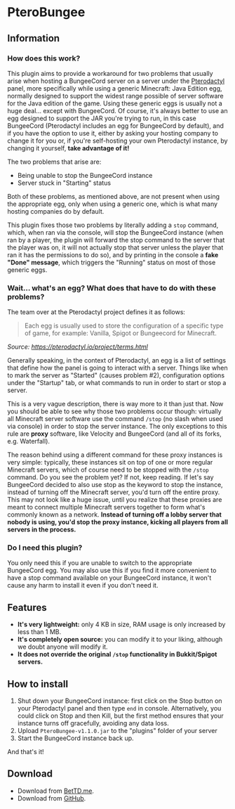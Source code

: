 # PteroBungee
## Information
### How does this work?

This plugin aims to provide a workaround for two problems that usually arise when hosting 
a BungeeCord server on a server under the [Pterodactyl](https://pterodactyl.io/) panel,
more specifically while using a generic Minecraft: Java Edition egg, normally designed to
support the widest range possible of server software for the Java edition of the game.
Using these generic eggs is usually not a huge deal... except with BungeeCord. Of course,
it's always better to use an egg designed to support the JAR you're trying to run, in this
case BungeeCord (Pterodactyl includes an egg for BungeeCord by default), and if you have
the option to use it, either by asking your hosting company to change it for you or, if
you're self-hosting your own Pterodactyl instance, by changing it yourself, **take
advantage of it!**

The two problems that arise are:
 
- Being unable to stop the BungeeCord instance
- Server stuck in "Starting" status

Both of these problems, as mentioned above, are not present when using the appropriate egg,
only when using a generic one, which is what many hosting companies do by default.

This plugin fixes those two problems by literally adding a ``stop`` command, which,
when ran via the console, will stop the BungeeCord instance (when ran by a player, the
plugin will forward the stop command to the server that the player was on, it will not
actually stop that server unless the player that ran it has the permissions to do so),
and by printing in the console a **fake "Done" message**, which triggers the "Running"
status on most of those generic eggs.

### Wait... what's an egg? What does that have to do with these problems?

The team over at the Pterodactyl project defines it as follows:

> Each egg is usually used to store the configuration of a specific type of game,
> for example: Vanilla, Spigot or Bungeecord for Minecraft.

*Source: https://pterodactyl.io/project/terms.html*

Generally speaking, in the context of Pterodactyl, an egg is a list of settings that define
how the panel is going to interact with a server. Things like when to mark the server as
"Started" (causes problem #2), configuration options under the "Startup" tab, or what
commands to run in  order to start or stop a server.

This is a very vague description, there is way more to it than just that. Now you should be
able to see why those two problems occur though: virtually all Minecraft server software use
the command ``/stop`` (no slash when used via console) in order to stop the server instance.
The only exceptions to this rule are **proxy** software, like Velocity and BungeeCord (and
all of its forks, e.g. Waterfall).

The reason behind using a different command for these proxy instances is very simple:
typically, these instances sit on top of one or more regular Minecraft servers, which of
course need to be stopped with the ``/stop`` command. Do you see the problem yet? If not,
keep reading. If let's say BungeeCord decided to also use stop as the keyword to stop the
instance, instead of turning off the Minecraft server, you'd turn off the entire proxy. This
may not look like a huge issue, until you realize that these proxies are meant to connect
multiple Minecraft servers together to form what's commonly known as a network. **Instead
of turning off a lobby server that nobody is using, you'd stop the proxy instance, kicking
all players from all servers in the process.**

### Do I need this plugin?

You only need this if you are unable to switch to the appropriate BungeeCord egg. You may
also use this if you find it more convenient to have a stop command available on your
BungeeCord instance, it won't cause any harm to install it even if you don't need it.

## Features

- **It's very lightweight:** only 4 KB in size, RAM usage is only increased by less than
1 MB.
- **It's completely open source:** you can modify it to your liking, although we doubt
anyone will modify it.
- **It does not override the original `/stop` functionality in Bukkit/Spigot servers.**

## How to install

1. Shut down your BungeeCord instance: first click on the Stop button on your Pterodactyl
panel and then type `end` in console. Alternatively, you could click on Stop and then
Kill, but the first method ensures that your instance turns off gracefully, avoiding any
data loss.
2. Upload `PteroBungee-v1.1.0.jar` to the "plugins" folder of your server
3. Start the BungeeCord instance back up.

And that's it!

## Download

- Download from [BetTD.me](https://builds.bettd.me/java/bungeecord/pterobungee/PteroBungee-v1.1.0.jar).
- Download from [GitHub](https://github.com/sparkedhost/PteroBungee/releases).